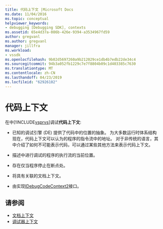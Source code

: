 ```yaml
---
title: 代码上下文 |Microsoft Docs
ms.date: 11/04/2016
ms.topic: conceptual
helpviewer_keywords:
- debugging [Debugging SDK], contexts
ms.assetid: 65e4d37a-086b-426e-9394-a3534967fd59
author: gregvanl
ms.author: gregvanl
manager: jillfra
ms.workload:
- vssdk
ms.openlocfilehash: 9b02d5697260a9b212029ce1db4b7edb22de34c4
ms.sourcegitcommit: 94b3a052fb1229c7e7f8804b09c1d403385c7630
ms.translationtype: MT
ms.contentlocale: zh-CN
ms.lasthandoff: 04/23/2019
ms.locfileid: "62926102"
---
```

# <a name="code-context"></a>代码上下文
在中[!INCLUDE[vsprvs](../../code-quality/includes/vsprvs_md.md)]调试**代码上下文**:

- 已知的调试引擎 (DE) 提供了代码中的位置的抽象。 为大多数运行时体系结构现在，代码上下文可以认为的程序的指令流中的地址。 对于非传统的语言，其中介绍了如何不可能表示代码，可以通过某些其他方法来表示代码上下文。

- 描述中进行调试的程序的执行流的当前位置。

- 存在仅当程序停止在断点处。

- 将具有关联的文档上下文。

- 由实现[IDebugCodeContext2](../../extensibility/debugger/reference/idebugcodecontext2.md)接口。

## <a name="see-also"></a>请参阅
- [文档上下文](../../extensibility/debugger/document-context.md)
- [调试器上下文](../../extensibility/debugger/debugger-contexts.md)